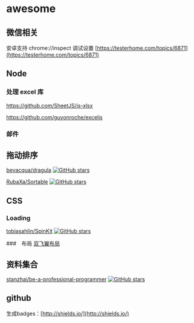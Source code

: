 # awesome


## 微信相关

安卓支持 chrome://inspect 调试设置 [https://testerhome.com/topics/6871](https://testerhome.com/topics/6871)


## Node

### 处理 excel 库
https://github.com/SheetJS/js-xlsx

https://github.com/guyonroche/exceljs

### 邮件


## 拖动排序


[bevacqua/dragula](https://github.com/bevacqua/dragula)    [![GitHub stars](https://img.shields.io/github/stars/bevacqua/dragula.svg?style=social)](https://github.com/bevacqua/dragula/stargazers)

[RubaXa/Sortable](https://github.com/RubaXa/Sortable)     [![GitHub stars](https://img.shields.io/github/stars/RubaXa/Sortable.svg?style=social)](https://github.com/RubaXa/Sortable/stargazers)

## CSS

### Loading

[tobiasahlin/SpinKit](https://github.com/tobiasahlin/SpinKit)  [![GitHub stars](https://img.shields.io/github/stars/tobiasahlin/SpinKit.svg?style=social)](https://github.com/tobiasahlin/SpinKit/stargazers)

###　布局
[双飞翼布局](https://jsfiddle.net/zg6y3ahy/1/)

## 资料集合

[stanzhai/be-a-professional-programmer](https://github.com/stanzhai/be-a-professional-programmer) [![GitHub stars](https://img.shields.io/github/stars/stanzhai/be-a-professional-programmer.svg?style=social)](https://github.com/stanzhai/be-a-professional-programmer/stargazers)


## github

生成badges：[http://shields.io/](http://shields.io/)

